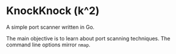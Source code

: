 # KnockKnock (k^2)

A simple port scanner written in Go.

The main objective is to learn about port scanning techniques. The command line options mirror `nmap`.
